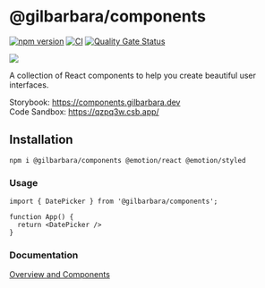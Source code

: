 # @gilbarbara/components

[![npm version](https://badge.fury.io/js/%40gilbarbara%2Fcomponents.svg)](https://badge.fury.io/js/%40gilbarbara%2Fcomponents) [![CI](https://github.com/gilbarbara/components/actions/workflows/main.yml/badge.svg)](https://github.com/gilbarbara/components/actions/workflows/main.yml) [![Quality Gate Status](https://sonarcloud.io/api/project_badges/measure?project=gilbarbara_components&metric=alert_status)](https://sonarcloud.io/summary/new_code?id=gilbarbara_components)

[![](https://files.gilbarbara.dev/logos/components.svg)](https://components.gilbarbara.dev)

A collection of React components to help you create beautiful user interfaces.

Storybook: https://components.gilbarbara.dev  
Code Sandbox: https://qzpq3w.csb.app/

## Installation

```shell
npm i @gilbarbara/components @emotion/react @emotion/styled
```

### Usage

```tsx
import { DatePicker } from '@gilbarbara/components';

function App() {
  return <DatePicker />
}
```

### Documentation

[Overview and Components](https://components.gilbarbara.dev)

